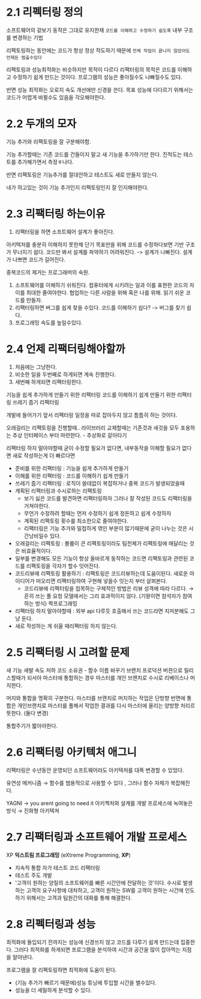# **2.1 리펙터링 정의**

소프트웨어의 겉보기 동작은 그대로 유지한채 `코드를 이해하고 수정하기 쉽도록` 내부 구조를 변경하는 기법

리팩토링하는 동안에는 코드가 항상 정상 작도하기 때문에 `전체 작업이 끝나지 않았어도 언제든 멈출수있다`

리팩토링과 성능최적화는 비슷하지만 목적이 다르다 리팩터링의 목적은 코드를 이해하고 수정하기 쉽게 만드는 것이다. 프로그램의 성능은 좋아질수도 나빠질수도 있다.

반면 성능 최적화는 오로지 속도 개선에만 신경을 쓴다. 목표 성능에 다다르기 위해서는 코드가 어렵게 바뀔수도 있음을 각오해야한다.

# **2.2 두개의 모자**

기능 추가와 리팩토링을 잘 구분해야함.

기능 추가할때는 기존 코드를 건들이지 말고 새 기능을 추가하기만 한다. 진척도는 테스트를 추가해가면서 측정ㅎ나다.

반면 리팩토링은 기능추가를 절대안하고 테스트도 새로 만들지 않는다.

내가 하고있는 것이 기능 추가인지 리팩토링인지 잘 인지해야한다.

# **2.3 리팩터링 하는이유**

1. 리팩터링을 하면 소프트웨어 설계가 좋아진다.

아키텍처를 충분히 이해하지 못한채 단기 목표만을 위해 코드를 수정하다보면 기반 구조가 무너지기 쉽다. 코드만 봐서 설계를 파악하기 어려워진다. -> 설계가 나빠진다. 설계가 나쁘면 코드가 길어진다.

중복코드의 제거는 프로그래머의 숙원.

1. 소프트웨어를 이해하기 쉬워진다. 컴퓨터에게 시키려는 일과 이를 표현한 코드의 차이를 최대한 줄여야한다. 협업하는 다른 사람을 위해 혹은 나를 위해. 읽기 쉬운 코드를 만들자.
2. 리팩터링하면 버그를 쉽게 찾을 수있다. 코드를 이해하기 쉽다? -> 버그를 찾기 쉽다.
3. 프로그래밍 속도를 높일수있다.

# **2.4 언제 리팩터링해야할까**

1. 처음에는 그냥한다.
2. 비슷한 일을 두번째로 하게되면 계속 진행한다.
3. 세번째 하게되면 리팩터링한다.

기능을 쉽게 추가하게 만들기 위한 리팩터링 코드를 이해하기 쉽게 만들기 위한 리팩터링 쓰레기 줍기 리팩터링

개발에 들어가기 앞서 리팩터링 일정을 따로 잡아두지 않고 틈틈히 하는 것이다.

오래걸리는 리팩토링을 진행할때.. 라이브러리 교체할때는 기존것과 새것을 모두 포용하는 추상 인터페이스 부터 마련한다. - 추상화로 갈아타기

리팩터링 하지 말아야할때 굳이 수정할 필요가 없다면, 내부동작을 이해할 필요가 없다면 새로 작성하는게 더 빠르다면

- 준비를 위한 리팩터링 : 기능을 쉽게 추가하게 만들기
- 이해를 위한 리팩터링 : 코드를 이해하기 쉽게 만들기
- 쓰레기 줍기 리팩터링 : 로직이 쓸데없이 복잡하거나 중복 코드가 발생되었을때
- 계획된 리팩터링과 수시로하는 리팩토링
  - 보기 싫은 코드를 발견하면 리팩터링하자 그러나 잘 작성된 코드도 리팩터링을 거쳐야한다.
  - 무언가 수정하려 할때는 먼저 수정하기 쉽게 정돈하고 쉽게 수정하자
  - 계획된 리팩토링 횟수를 최소한으로 줄여야한다.
  - 리팩터링은 기능 추가와 밀접하게 엮인 부분이 많기때문에 굳이 나누는 것은 시간낭비일수 있다.
- 오래걸리는 리팩토링 : 볼륨이 큰 리팩토링이라도 팀전체가 리팩토링에 매달리는 것은 비효율적이다.
- 일부를 변경해도 모든 기능이 항상 올바르게 동작하는 코드면 리팩토링과 관련된 코드를 리팩토링을 각자가 할수 잇어진다.
- 코드리뷰에 리팩토링 활용하기 : 리팩토링은 코드리뷰하는데 도움이된다. 새로운 아이디어가 떠오리면 리팩터링하여 구현해 넣을수 잇는지 부터 살펴본다.
  - 코드리뷰에 리팩터링을 접목하는 구체적인 방법은 리뷰 성격에 따라 다르다. → 흔히 쓰는 풀 요청 모델에서는 그리 효과적이지 않다. (기왕이면 참석자가 참여하는 방식) 짝프로그래밍
- 리팩터링 하지 말아야할때 : 외부 api 다루듯 호출해서 쓰는 코드라면 지저분해도 그냥 둔다.
- 새로 작성하는 게 쉬울 때리팩터링 하지 않는다.

# **2.5 리팩터링 시 고려할 문제**

새 기능 새발 속도 저하 코드 소유권 - 함수 이름 바꾸기 브랜치 프로덕션 버젼으로 릴리스할때가 되서야 마스터에 통합하는 경우 마스터를 개인 브랜치로 수시로 리베이스나 머지한다.

머지와 통합을 명확히 구분한다. 마스터를 브랜치로 머지하는 작업은 단방향 반면에 통합은 개인브랜치로 마스터를 풀해서 작업한 결과를 다시 마스터에 올리는 양방향 처리르 뜻한다. (둘다 변경)

통합주기가 짧아야한다.

# 2.6 리팩터링 아키텍처 애그니

리팩터링은 수년동안 운영되던 소프트웨어라도 아키텍처를 대폭 변경할 수 있었다.

유연성 메커니즘 → 함수를 범용적으로 사용할 수 있다 , 그러나 함수 자체가 복잡해진다.

YAGNI → you arent going to need it 아키첵처와 설계를 개발 프로세스에 녹여놓은 방식 → 진화형 아키텍쳐

# 2.7 리팩터링과 소프트웨어 개발 프로세스

XP **익스트림 프로그래밍** (eXtreme Programming, **XP**)

- 지속적 통합 자가 테스트 코드 리팩터링
- 테스트 주도 개발
- '고객이 원하는 양질의 소프트웨어를 빠른 시간안에 전달하는 것'이다. 수시로 발생하는 고객의 요구사항에 대처하고, 고객이 원하는 SW를 고객이 원하는 시간에 인도하기 위해서는 고객과 팀원간의 대화를 통해 해결한다.

# **2.8 리펙터링과 성능**

최적화에 돌입되기 전까지는 성능에 신경쓰지 않고 코드를 다루기 쉽게 만드는데 집중한다. 그러다 최적화를 하게되면 프로그램을 분석하여 시간과 공간을 많이 잡아먹는 지점을 알아낸다.

프로그램을 잘 리팩토링하면 최적화에 도움이 된다.

- (기능 추가가 빠르기 때문에)성능 튜닝에 투입할 시간을 벌수있다.
- 성능을 더 세밀하게 분석할 수 있다.
